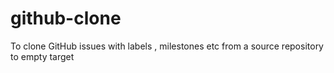 # github-clone
To clone GitHub issues with labels , milestones etc from a source repository to empty target 
